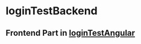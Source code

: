 # loginTestBackend

## Frontend Part in [loginTestAngular](https://github.com/wala25/loginTestAngular)
